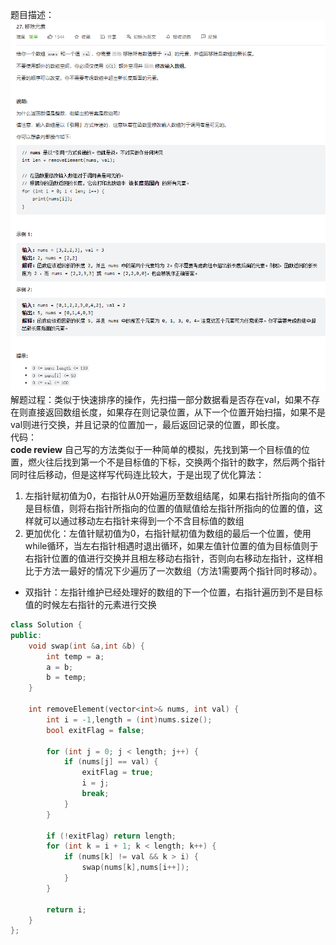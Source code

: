 题目描述：  
![image](/basical/array/image/image7.png)  
解题过程：类似于快速排序的操作，先扫描一部分数据看是否存在val，如果不存在则直接返回数组长度，如果存在则记录位置，从下一个位置开始扫描，如果不是val则进行交换，并且记录的位置加一，最后返回记录的位置，即长度。  
代码：  
**code review**
自己写的方法类似于一种简单的模拟，先找到第一个目标值的位置，燃火往后找到第一个不是目标值的下标，交换两个指针的数字，然后两个指针同时往后移动，但是这样写代码连比较大，于是出现了优化算法：
1. 左指针赋初值为0，右指针从0开始遍历至数组结尾，如果右指针所指向的值不是目标值，则将右指针所指向的位置的值赋值给左指针所指向的位置的值，这样就可以通过移动左右指针来得到一个不含目标值的数组
2. 更加优化：左值针赋初值为0，右指针赋初值为数组的最后一个位置，使用while循环，当左右指针相遇时退出循环，如果左值针位置的值为目标值则于右指针位置的值进行交换并且相左移动右指针，否则向右移动左指针，这样相比于方法一最好的情况下少遍历了一次数组（方法1需要两个指针同时移动）。  
* 双指针：左指针维护已经处理好的数组的下一个位置，右指针遍历到不是目标值的时候左右指针的元素进行交换
```cpp
class Solution {
public:
    void swap(int &a,int &b) {
        int temp = a;
        a = b;
        b = temp;
    }

    int removeElement(vector<int>& nums, int val) {
        int i = -1,length = (int)nums.size();
        bool exitFlag = false;

        for (int j = 0; j < length; j++) {
            if (nums[j] == val) {
                exitFlag = true;
                i = j;
                break;
            }
        }

        if (!exitFlag) return length;
        for (int k = i + 1; k < length; k++) {
            if (nums[k] != val && k > i) {
                swap(nums[k],nums[i++]);
            }
        }
        
        return i;
    }
};
```